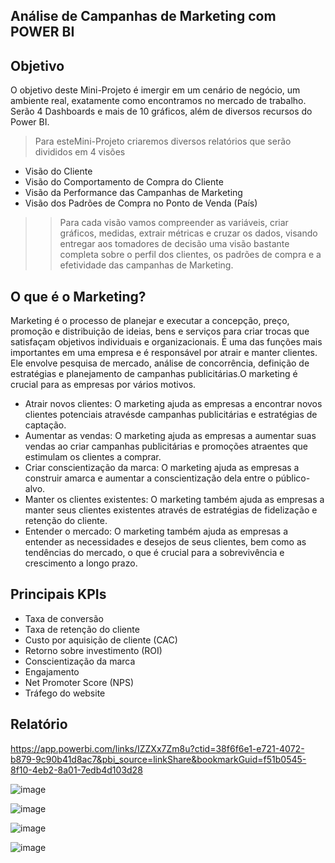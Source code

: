 ## Análise de Campanhas de Marketing com POWER BI

## Objetivo
O  objetivo  deste  Mini-Projeto  é  imergir em  um  cenário  de  negócio,  um ambiente real,  exatamente  como  encontramos  no  mercado  de  trabalho. Serão 4 Dashboards e mais de 10 gráficos, além de diversos recursos do Power BI.

> Para esteMini-Projeto criaremos diversos relatórios que serão divididos em 4 visões
* Visão do Cliente
* Visão do Comportamento de Compra do Cliente
* Visão da Performance das Campanhas de Marketing
* Visão dos Padrões de Compra no Ponto de Venda (País)


>> Para cada visão vamos compreender as variáveis, criar gráficos, medidas, extrair métricas e cruzar os dados, visando entregar aos tomadores de decisão uma visão bastante completa sobre o perfil dos clientes, os padrões de compra e a efetividade das campanhas de Marketing.
## O que é o Marketing?

Marketing  é  o  processo  de  planejar  e  executar  a  concepção,  preço,  promoção  e distribuição de ideias, bens e serviços para criar trocas que satisfaçam objetivos individuais e organizacionais. É uma das funções mais importantes em uma empresa e é responsável por atrair e  manter  clientes.  Ele  envolve  pesquisa  de  mercado,  análise  de  concorrência,  definição  de estratégias e planejamento de campanhas publicitárias.O marketing é crucial para as empresas por vários motivos.
*  Atrair  novos  clientes:  O  marketing  ajuda  as  empresas  a  encontrar  novos  clientes potenciais atravésde campanhas publicitárias e estratégias de captação.
*  Aumentar as vendas: O marketing ajuda as empresas a aumentar suas vendas ao criar campanhas publicitárias e promoções atraentes que estimulam os clientes a comprar.
*  Criar conscientização da marca: O marketing ajuda as empresas a construir amarca e aumentar a conscientização dela entre o público-alvo.
*  Manter os clientes existentes: O marketing também ajuda as empresas a manter seus clientes existentes através de estratégias de fidelização e retenção do cliente.
*  Entender  o  mercado:  O  marketing  também  ajuda  as  empresas  a  entender  as necessidades e desejos de seus clientes, bem como as tendências do mercado, o que é crucial para a sobrevivência e crescimento a longo prazo.

## Principais KPIs
* Taxa de conversão
* Taxa  de  retenção  do  cliente
* Custo por aquisição de cliente (CAC)
* Retorno sobre investimento (ROI)
* Conscientização da marca
* Engajamento
* Net  Promoter  Score  (NPS)
* Tráfego do website

## Relatório 
https://app.powerbi.com/links/IZZXx7Zm8u?ctid=38f6f6e1-e721-4072-b879-9c90b41d8ac7&pbi_source=linkShare&bookmarkGuid=f51b0545-8f10-4eb2-8a01-7edb4d103d28

![image](https://github.com/MatheusMalta002/POWER-BI/assets/104574086/ddc45c33-f391-4d91-994c-0cfcfeccd85b)

![image](https://github.com/MatheusMalta002/POWER-BI/assets/104574086/398e9f82-5aa4-4352-808f-8f0b1c4791b5)

![image](https://github.com/MatheusMalta002/POWER-BI/assets/104574086/1567cff2-4e83-404a-99fe-499a0f14cdb9)

![image](https://github.com/MatheusMalta002/POWER-BI/assets/104574086/44abf818-5e3c-4c13-a0a3-130b4947c7d2)



